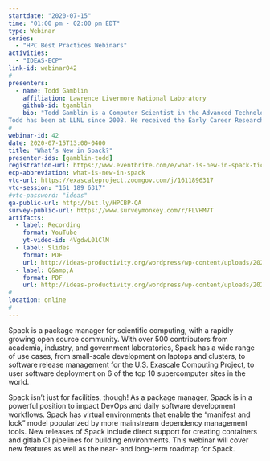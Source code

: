```yaml
---
startdate: "2020-07-15"
time: "01:00 pm - 02:00 pm EDT"
type: Webinar
series:
  - "HPC Best Practices Webinars"
activities:
  - "IDEAS-ECP"
link-id: webinar042
#
presenters:
  - name: Todd Gamblin
    affiliation: Lawrence Livermore National Laboratory
    github-id: tgamblin
    bio: "Todd Gamblin is a Computer Scientist in the Advanced Technology Office in Livermore Computing at Lawrence Livermore National Laboratory. His research focuses on scalable tools for measuring, analyzing, and visualizing parallel performance data. In addition to his research, Todd leads LLNL’s DevRAMP (Reproducibility, Analysis, Monitoring, and Performance) team and the Software Packaging Technologies project in the U.S. Exascale Computing Project. He created Spack, a popular open source HPC package management tool with a community of over 500 contributors.
Todd has been at LLNL since 2008. He received the Early Career Research Award from the U.S. Department of Energy in 2014. He received Ph.D. and M.S. degrees in Computer Science from the University of North Carolina at Chapel Hill in 2009 and 2005, and his B.A. in Computer Science and Japanese from Williams College in 2002."
#
webinar-id: 42
date: 2020-07-15T13:00-0400
title: "What’s New in Spack?"
presenter-ids: [gamblin-todd]
registration-url: https://www.eventbrite.com/e/what-is-new-in-spack-tickets-108772748218
ecp-abbreviation: what-is-new-in-spack
vtc-url: https://exascaleproject.zoomgov.com/j/1611896317 
vtc-session: "161 189 6317"
#vtc-password: "ideas"
qa-public-url: http://bit.ly/HPCBP-QA
survey-public-url: https://www.surveymonkey.com/r/FLVHM7T
artifacts:
  - label: Recording
    format: YouTube
    yt-video-id: 4VgdwL01ClM
  - label: Slides
    format: PDF
    url: http://ideas-productivity.org/wordpress/wp-content/uploads/2020/07/webinar043-spack.pdf
  - label: Q&amp;A
    format: PDF
    url: http://ideas-productivity.org/wordpress/wp-content/uploads/2020/07/webinar043-spack-qa.pdf
#
location: online
#
---
```

Spack is a package manager for scientific computing, with a rapidly growing open source community. With over 500 contributors from academia, industry, and government laboratories, Spack has a wide range of use cases, from small-scale development on laptops and clusters, to software release management for the U.S. Exascale Computing Project, to user software deployment on 6 of the top 10 supercomputer sites in the world.

Spack isn’t just for facilities, though! As a package manager, Spack is in a powerful position to impact DevOps and daily software development workflows. Spack has virtual environments that enable the “manifest and lock” model popularized by more mainstream dependency management tools. New releases of Spack include direct support for creating containers and gitlab CI pipelines for building environments. This webinar will cover new features as well as the near- and long-term roadmap for Spack.
